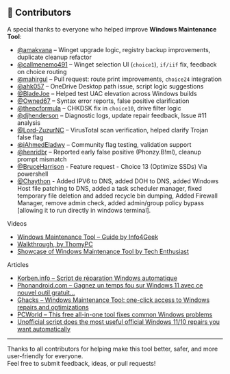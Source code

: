 ## 👥 Contributors

A special thanks to everyone who helped improve **Windows Maintenance Tool**:

- [@amakvana](https://github.com/amakvana) – Winget upgrade logic, registry backup improvements, duplicate cleanup refactor  
- [@callmenemo491](https://github.com/callmenemo491) – Winget selection UI (`choice1`), `if/iif` fix, feedback on choice routing  
- [@mahirgul](https://github.com/mahirgul) – Pull request: route print improvements, `choice24` integration  
- [@ahk057](https://github.com/ahk057) – OneDrive Desktop path issue, script logic suggestions  
- [@BladeJoe](https://github.com/BladeJoe) – Helped test UAC elevation across Windows builds  
- [@Owned67](https://github.com/Owned67) – Syntax error reports, false positive clarification  
- [@thepcformula](https://github.com/thepcformula) – CHKDSK fix in `choice10`, drive filter logic  
- [@djhenderson](https://github.com/djhenderson) – Diagnostic logs, update repair feedback, Issue #11 analysis  
- [@Lord-ZuzurNC](https://github.com/Lord-ZuzurNC) – VirusTotal scan verification, helped clarify Trojan false flag  
- [@iAhmedEladwy](https://github.com/iAhmedEladwy) – Community flag testing, validation support  
- [@henridbr](https://github.com/henridbr) – Reported early false positive (Phonzy.B!ml), cleanup prompt mismatch
- [@BruceHarrison](https://github.com/BruceHarrison) - Feature request - Choice 13 (Optimize SSDs) Via powershell
- [@Chaython](https://github.com/Chaython) - Added IPV6 to DNS, added DOH to DNS, added Windows Host file patching to DNS, added a task scheduler manager, fixed temporary file deletion and added recycle bin dumping, Added Firewall Manager, remove admin check, added admin/group policy bypass [allowing it to run directly in windows terminal].

Videos
- [Windows Maintenance Tool – Guide by Info4Geek](https://www.youtube.com/watch?v=TpZY1nXHTsw)
- [Walkthrough, by ThomyPC](https://www.youtube.com/watch?v=0aUu2agaIto)
- [Showcase of Windows Maintenance Tool by Tech Enthusiast](https://www.youtube.com/watch?v=zfIQvk8BEcM)

Articles
- [Korben.info – Script de réparation Windows automatique](https://korben.info/script-reparation-windows-automatique.html)
- [Phonandroid.com – Gagnez un temps fou sur Windows 11 avec ce nouvel outil gratuit…](https://www.phonandroid.com/gagnez-un-temps-fou-sur-windows-11-avec-ce-nouvel-outil-gratuit-qui-repare-et-optimise-votre-pc.html)
- [Ghacks – Windows Maintenance Tool: one-click access to Windows repairs and optimizations](https://www.ghacks.net/2025/06/11/windows-maintenance-tool-one-click-access-to-windows-repairs-and-optimizations/)
- [PCWorld – This free all-in-one tool fixes common Windows problems](https://www.pcworld.com/article/2809221/this-free-all-in-one-tool-fixes-common-windows-problems.html)
- [Unofficial script does the most useful official Windows 11/10 repairs you want automatically](https://www.neowin.net/news/unofficial-script-does-the-most-useful-official-windows-1110-repairs-you-want-automatically/)

---

Thanks to all contributors for helping make this tool better, safer, and more user-friendly for everyone.  
Feel free to submit feedback, ideas, or pull requests!
